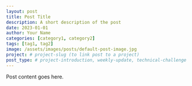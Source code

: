 ```yaml
---
layout: post
title: Post Title
description: A short description of the post
date: 2023-01-01
author: Your Name
categories: [category1, category2]
tags: [tag1, tag2]
image: /assets/images/posts/default-post-image.jpg
project: # project-slug (to link post to a project)
post_type: # project-introduction, weekly-update, technical-challenge
---
```


Post content goes here. 